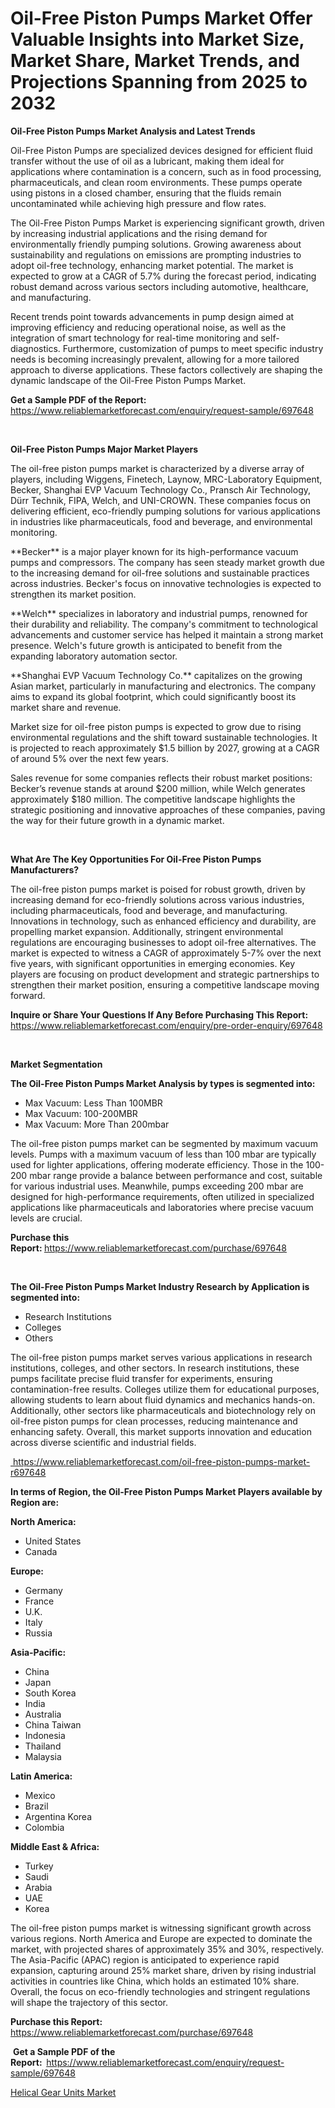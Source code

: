 <p><h1>Oil-Free Piston Pumps Market Offer Valuable Insights into Market Size, Market Share, Market Trends, and Projections Spanning from 2025 to 2032</h1></p><p><strong>Oil-Free Piston Pumps Market Analysis and Latest Trends</strong></p>
<p><p>Oil-Free Piston Pumps are specialized devices designed for efficient fluid transfer without the use of oil as a lubricant, making them ideal for applications where contamination is a concern, such as in food processing, pharmaceuticals, and clean room environments. These pumps operate using pistons in a closed chamber, ensuring that the fluids remain uncontaminated while achieving high pressure and flow rates. </p><p>The Oil-Free Piston Pumps Market is experiencing significant growth, driven by increasing industrial applications and the rising demand for environmentally friendly pumping solutions. Growing awareness about sustainability and regulations on emissions are prompting industries to adopt oil-free technology, enhancing market potential. The market is expected to grow at a CAGR of 5.7% during the forecast period, indicating robust demand across various sectors including automotive, healthcare, and manufacturing. </p><p>Recent trends point towards advancements in pump design aimed at improving efficiency and reducing operational noise, as well as the integration of smart technology for real-time monitoring and self-diagnostics. Furthermore, customization of pumps to meet specific industry needs is becoming increasingly prevalent, allowing for a more tailored approach to diverse applications. These factors collectively are shaping the dynamic landscape of the Oil-Free Piston Pumps Market.</p></p>
<p><strong>Get a Sample PDF of the Report:&nbsp;</strong> <a href="https://www.reliablemarketforecast.com/enquiry/request-sample/697648?utm_campaign=2320&utm_medium=2&utm_source=Github&utm_content=ia&utm_term=23032025&utm_id=oil-free-piston-pumps">https://www.reliablemarketforecast.com/enquiry/request-sample/697648</a></p>
<p>&nbsp;</p>
<p><strong>Oil-Free Piston Pumps Major Market Players</strong></p>
<p><p>The oil-free piston pumps market is characterized by a diverse array of players, including Wiggens, Finetech, Laynow, MRC-Laboratory Equipment, Becker, Shanghai EVP Vacuum Technology Co., Pransch Air Technology, Dürr Technik, FIPA, Welch, and UNI-CROWN. These companies focus on delivering efficient, eco-friendly pumping solutions for various applications in industries like pharmaceuticals, food and beverage, and environmental monitoring.</p><p>**Becker** is a major player known for its high-performance vacuum pumps and compressors. The company has seen steady market growth due to the increasing demand for oil-free solutions and sustainable practices across industries. Becker's focus on innovative technologies is expected to strengthen its market position.</p><p>**Welch** specializes in laboratory and industrial pumps, renowned for their durability and reliability. The company's commitment to technological advancements and customer service has helped it maintain a strong market presence. Welch's future growth is anticipated to benefit from the expanding laboratory automation sector.</p><p>**Shanghai EVP Vacuum Technology Co.** capitalizes on the growing Asian market, particularly in manufacturing and electronics. The company aims to expand its global footprint, which could significantly boost its market share and revenue.</p><p>Market size for oil-free piston pumps is expected to grow due to rising environmental regulations and the shift toward sustainable technologies. It is projected to reach approximately $1.5 billion by 2027, growing at a CAGR of around 5% over the next few years.</p><p>Sales revenue for some companies reflects their robust market positions: Becker’s revenue stands at around $200 million, while Welch generates approximately $180 million. The competitive landscape highlights the strategic positioning and innovative approaches of these companies, paving the way for their future growth in a dynamic market.</p></p>
<p>&nbsp;</p>
<p><strong>What Are The Key Opportunities For Oil-Free Piston Pumps Manufacturers?</strong></p>
<p><p>The oil-free piston pumps market is poised for robust growth, driven by increasing demand for eco-friendly solutions across various industries, including pharmaceuticals, food and beverage, and manufacturing. Innovations in technology, such as enhanced efficiency and durability, are propelling market expansion. Additionally, stringent environmental regulations are encouraging businesses to adopt oil-free alternatives. The market is expected to witness a CAGR of approximately 5-7% over the next five years, with significant opportunities in emerging economies. Key players are focusing on product development and strategic partnerships to strengthen their market position, ensuring a competitive landscape moving forward.</p></p>
<p><strong>Inquire or Share Your Questions If Any Before Purchasing This Report:</strong> <a href="https://www.reliablemarketforecast.com/enquiry/pre-order-enquiry/697648?utm_campaign=2320&utm_medium=2&utm_source=Github&utm_content=ia&utm_term=23032025&utm_id=oil-free-piston-pumps">https://www.reliablemarketforecast.com/enquiry/pre-order-enquiry/697648</a></p>
<p>&nbsp;</p>
<p><strong>Market Segmentation</strong></p>
<p><strong>The Oil-Free Piston Pumps Market Analysis by types is segmented into:</strong></p>
<p><ul><li>Max Vacuum: Less Than 100MBR</li><li>Max Vacuum: 100-200MBR</li><li>Max Vacuum: More Than 200mbar</li></ul></p>
<p><p>The oil-free piston pumps market can be segmented by maximum vacuum levels. Pumps with a maximum vacuum of less than 100 mbar are typically used for lighter applications, offering moderate efficiency. Those in the 100-200 mbar range provide a balance between performance and cost, suitable for various industrial uses. Meanwhile, pumps exceeding 200 mbar are designed for high-performance requirements, often utilized in specialized applications like pharmaceuticals and laboratories where precise vacuum levels are crucial.</p></p>
<p><strong>Purchase this Report:&nbsp;</strong><a href="https://www.reliablemarketforecast.com/purchase/697648?utm_campaign=2320&utm_medium=2&utm_source=Github&utm_content=ia&utm_term=23032025&utm_id=oil-free-piston-pumps">https://www.reliablemarketforecast.com/purchase/697648</a></p>
<p>&nbsp;</p>
<p><strong>The Oil-Free Piston Pumps Market Industry Research by Application is segmented into:</strong></p>
<p><ul><li>Research Institutions</li><li>Colleges</li><li>Others</li></ul></p>
<p><p>The oil-free piston pumps market serves various applications in research institutions, colleges, and other sectors. In research institutions, these pumps facilitate precise fluid transfer for experiments, ensuring contamination-free results. Colleges utilize them for educational purposes, allowing students to learn about fluid dynamics and mechanics hands-on. Additionally, other sectors like pharmaceuticals and biotechnology rely on oil-free piston pumps for clean processes, reducing maintenance and enhancing safety. Overall, this market supports innovation and education across diverse scientific and industrial fields.</p></p>
<p><a href="https://www.reliablemarketforecast.com/oil-free-piston-pumps-market-r697648?utm_campaign=2320&utm_medium=2&utm_source=Github&utm_content=ia&utm_term=23032025&utm_id=oil-free-piston-pumps">&nbsp;https://www.reliablemarketforecast.com/oil-free-piston-pumps-market-r697648</a></p>
<p><strong>In terms of Region, the Oil-Free Piston Pumps Market Players available by Region are:</strong></p>
<p>
    <p> <strong> North America: </strong>
        <ul>
            <li>United States</li>
            <li>Canada</li>
        </ul>
        </p> 
    <p> <strong> Europe: </strong>
        <ul>
            <li>Germany</li>
            <li>France</li>
            <li>U.K.</li>
            <li>Italy</li>
            <li>Russia</li>
        </ul>
        </p> 
    <p> <strong> Asia-Pacific: </strong>
        <ul>
            <li>China</li>
            <li>Japan</li>
            <li>South Korea</li>
            <li>India</li>
            <li>Australia</li>
            <li>China Taiwan</li>
            <li>Indonesia</li>
            <li>Thailand</li>
            <li>Malaysia</li>
        </ul>
        </p> 
    <p> <strong> Latin America: </strong>
        <ul>
            <li>Mexico</li>
            <li>Brazil</li>
            <li>Argentina Korea</li>
            <li>Colombia</li>
        </ul>
        </p> 
    <p> <strong> Middle East & Africa: </strong>
        <ul>
            <li>Turkey</li>
            <li>Saudi</li>
            <li>Arabia</li>
            <li>UAE</li>
            <li>Korea</li>
        </ul>
    </p>
    </p>
<p><p>The oil-free piston pumps market is witnessing significant growth across various regions. North America and Europe are expected to dominate the market, with projected shares of approximately 35% and 30%, respectively. The Asia-Pacific (APAC) region is anticipated to experience rapid expansion, capturing around 25% market share, driven by rising industrial activities in countries like China, which holds an estimated 10% share. Overall, the focus on eco-friendly technologies and stringent regulations will shape the trajectory of this sector.</p></p>
<p><strong>Purchase this Report: </strong><a href="https://www.reliablemarketforecast.com/purchase/697648?utm_campaign=2320&utm_medium=2&utm_source=Github&utm_content=ia&utm_term=23032025&utm_id=oil-free-piston-pumps">https://www.reliablemarketforecast.com/purchase/697648</a></p>
<p>&nbsp;<strong>Get a Sample PDF of the Report:&nbsp;&nbsp;</strong><a href="https://www.reliablemarketforecast.com/enquiry/request-sample/697648?utm_campaign=2320&utm_medium=2&utm_source=Github&utm_content=ia&utm_term=23032025&utm_id=oil-free-piston-pumps">https://www.reliablemarketforecast.com/enquiry/request-sample/697648</a></p>
<p><strong></strong></p>
<p><p><a href="https://github.com/cheryjhonson/Market-Research-Report-List-1/blob/main/helical-gear-units-market.md?utm_campaign=2320&utm_medium=2&utm_source=Github&utm_content=ia&utm_term=23032025&utm_id=oil-free-piston-pumps">Helical Gear Units Market</a></p></p>